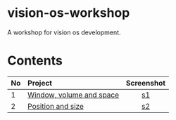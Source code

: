 # vision-os-workshop
A workshop for vision os development.

# Contents

| No | Project | Screenshot |
|:--|:--|:--:|
| 1 | [Window, volume and space](Sun) | [s1](/Images/1_window_volume_and_space.png)|
| 2 | [Position and size](PositionAndSize) | [s2](/Images/2_position_and_size.png) |